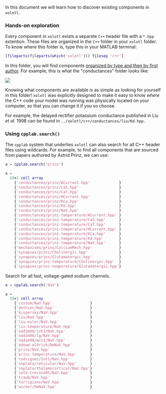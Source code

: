 In this document we will learn how to discover existing components in `xolotl`.

### Hands-on exploration

Every component in `xolotl` exists a separate `C++` header file with a `*.hpp` extention. These files are organized in the `C++` folder in your `xolotl` folder. To know where this folder is, type this in your MATLAB terminal:

```matlab
[fileparts(fileparts(which('xolotl'))) filesep 'c++']
```

In this folder, you will find components [organized by type and then by first author](construct-models.md#whereshouldIputthem). For example, this is what the "conductances" folder looks like:

![](../images/folder-components.png)

Knowing what components are available is as simple as looking for yourself in this folder! `xolotl` was explicitly designed to make it easy to know *where* the C++ code your model was running was physically located on your computer, so that you can change it if you so choose.


For example, the delayed rectifier potassium conductance published in Liu *et al.* 1998 can be found in `../xolotl/c++/conductances/liu/Kd.hpp`.

### Using `cpplab.search()`

The `cpplab` system that underlies `xolotl` can also search for all C++ header files using wildcards. For example, to find all components that are sourced from papers authored by Astrid Prinz, we can use:

```matlab
a = cpplab.search('prinz')

a =
  19×1 cell array
    {'conductances/prinz/ACurrent.hpp'             }
    {'conductances/prinz/CaS.hpp'                  }
    {'conductances/prinz/CaT.hpp'                  }
    {'conductances/prinz/HCurrent.hpp'             }
    {'conductances/prinz/KCa.hpp'                  }
    {'conductances/prinz/Kd.hpp'                   }
    {'conductances/prinz/NaV.hpp'                  }
    {'conductances/prinz-temperature/ACurrent.hpp' }
    {'conductances/prinz-temperature/CaS.hpp'      }
    {'conductances/prinz-temperature/CaT.hpp'      }
    {'conductances/prinz-temperature/HCurrent.hpp' }
    {'conductances/prinz-temperature/KCa.hpp'      }
    {'conductances/prinz-temperature/Kd.hpp'       }
    {'conductances/prinz-temperature/NaV.hpp'      }
    {'mechanisms/prinz/CalciumMech.hpp'            }
    {'synapses/prinz/Cholinergic.hpp'              }
    {'synapses/prinz/Glutamatergic.hpp'            }
    {'synapses/prinz-temperature/Cholinergic.hpp'  }
    {'synapses/prinz-temperature/Glutamatergic.hpp'}
```

Search for all fast, voltage-gated sodium channels.

```matlab
a = cpplab.search('NaV')

a =
  19×1 cell array
    {'custom/NaV.hpp'                 }
    {'dethier/NaV.hpp'                }
    {'kispersky/NaV.hpp'              }
    {'liu/NaV.hpp'                    }
    {'liu-euler/NaV.hpp'              }
    {'liu-temperature/NaV.hpp'        }
    {'nadim98/int1/NaV.hpp'           }
    {'nadim98/lg/NaV.hpp'             }
    {'nadim98/mcn1/NaV.hpp'           }
    {'odowd-aldrich/DmNaV.hpp'        }
    {'prinz/NaV.hpp'                  }
    {'prinz-temperature/NaV.hpp'      }
    {'rodriguez/Int1/NaV.hpp'         }
    {'soplata/reticular/NaV.hpp'      }
    {'soplata/thalamocortical/NaV.hpp'}
    {'soto-trevino05/NaV.hpp'         }
    {'traub/NaV.hpp'                  }
    {'turrigiano/NaV.hpp'             }
    {'wicher/DmNaV.hpp'               }
```
